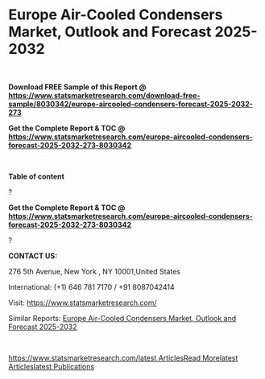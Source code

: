 <h1>Europe Air-Cooled Condensers Market, Outlook and Forecast 2025-2032</h1><br/><p><strong>Download FREE Sample of this Report @ <a href="https://www.statsmarketresearch.com/download-free-sample/8030342/europe-aircooled-condensers-forecast-2025-2032-273">https://www.statsmarketresearch.com/download-free-sample/8030342/europe-aircooled-condensers-forecast-2025-2032-273</a></strong></p>
 
 
 
 <div><b>Get the Complete Report & TOC @ <a href="https://www.statsmarketresearch.com/europe-aircooled-condensers-forecast-2025-2032-273-8030342">https://www.statsmarketresearch.com/europe-aircooled-condensers-forecast-2025-2032-273-8030342</a></b></div>
 
 
 
 <p><br />
 
 <b>Table of content</b></p>
 
 
 
 <p>? </p>
 
 
 
 <div><b>Get the Complete Report & TOC @ <a href="https://www.statsmarketresearch.com/europe-aircooled-condensers-forecast-2025-2032-273-8030342">https://www.statsmarketresearch.com/europe-aircooled-condensers-forecast-2025-2032-273-8030342</a></b></div>
 
 
 
 <p>? </p>
 
 
 
 <p><b>CONTACT US:</b><br />
 
 276 5th Avenue, New York , NY 10001,United States<br />
 
 International: (+1) 646 781 7170 / +91 8087042414<br />
 
 Visit: <a href="https://www.statsmarketresearch.com/">https://www.statsmarketresearch.com/</a><br />
 
 Similar Reports: <a href="https://www.statsmarketresearch.com/europe-aircooled-condensers-forecast-2025-2032-273-8030342">Europe Air-Cooled Condensers Market, Outlook and Forecast 2025-2032</a><br />
 
 <br />
 
 <a href="https://gyeongbokgung.com">https://www.statsmarketresearch.com/</a><a href="https://hallyeomaritime.com">latest Articles</a><a href="https://jingwansa.com">Read More</a><a href="https://nguoiviet.jp/">latest Articles</a><a href="https://www.intelmarketresearch.com/">latest Publications</a></p>